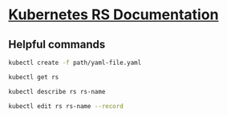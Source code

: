 # [Kubernetes RS Documentation](https://kubernetes.io/docs/concepts/workloads/controllers/replicaset/#example)

## Helpful commands
```sh
kubectl create -f path/yaml-file.yaml
```
```sh
kubectl get rs
```
```sh
kubectl describe rs rs-name
```
```sh
kubectl edit rs rs-name --record
```
